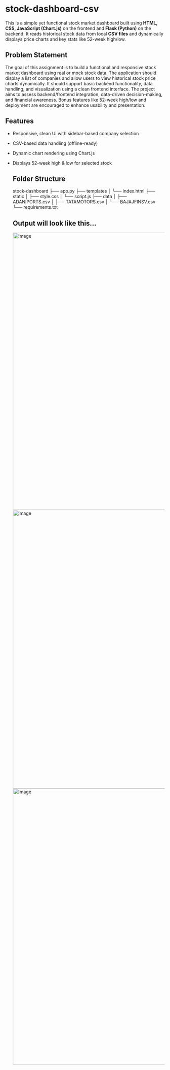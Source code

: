 # stock-dashboard-csv

This is a simple yet functional stock market dashboard built using **HTML, CSS, JavaScript (Chart.js)** on the frontend and **Flask (Python)** on the backend. It reads historical stock data from local **CSV files** and dynamically displays price charts and key stats like 52-week high/low.


## Problem Statement

The goal of this assignment is to build a functional and responsive stock market dashboard using real or mock stock data. The application should display a list of companies and allow users to view historical stock price charts dynamically. It should support basic backend functionality, data handling, and visualization using a clean frontend interface. The project aims to assess backend/frontend integration, data-driven decision-making, and financial awareness. Bonus features like 52-week high/low and deployment are encouraged to enhance usability and presentation.


## Features

- Responsive, clean UI with sidebar-based company selection
- CSV-based data handling (offline-ready)
- Dynamic chart rendering using Chart.js
- Displays 52-week high & low for selected stock

  
  ## Folder Structure
  stock-dashboard
├── app.py
├── templates
│ └── index.html
├── static
│ ├── style.css
│ └── script.js
├── data
│ ├── ADANIPORTS.csv
│ ├── TATAMOTORS.csv
│ └── BAJAJFINSV.csv
└── requirements.txt

  ## Output will look like this...
  <img width="1882" height="873" alt="image" src="https://github.com/user-attachments/assets/2a3c0d6c-0be1-4126-b0d3-2d53cf583fa8" />
  <img width="1896" height="877" alt="image" src="https://github.com/user-attachments/assets/1f11edb7-e1df-44a2-809d-a83eed699de4" />
  <img width="1890" height="871" alt="image" src="https://github.com/user-attachments/assets/31e7100a-7fc3-47e1-81b9-79e7f603ea0e" />


